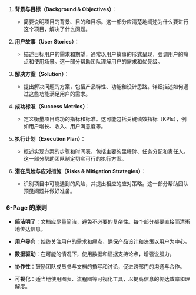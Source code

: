 1. **背景与目标（Background & Objectives）**：
    
    - 简要说明项目的背景、目的和目标。这一部分应清楚地阐述为什么要进行这个项目，解决了什么问题。
        
2. **用户故事（User Stories）**：
    
    - 描述目标用户的需求和期望，通常以用户故事的形式呈现，强调用户的痛点和使用场景。这一部分帮助团队理解用户的需求和优先级。
        
3. **解决方案（Solution）**：
    
    - 提出解决问题的方案，包括产品特性、功能和设计思路。详细描述如何通过这些功能满足用户的需求。
        
4. **成功标准（Success Metrics）**：
    
    - 定义衡量项目成功的指标和标准。这可能包括关键绩效指标（KPIs），例如用户增长、收入、用户满意度等。
        
5. **执行计划（Execution Plan）**：
    
    - 概述实现方案的步骤和时间表，包括主要的里程碑、任务分配和责任人。这一部分帮助团队制定切实可行的执行方案。
        
6. **潜在风险与应对措施（Risks & Mitigation Strategies）**：
    
    - 识别项目中可能遇到的风险，并提出相应的应对策略。这一部分帮助团队预见问题并做好准备。
        

### 6-Page 的原则

- **简洁明了**：文档应尽量简洁，避免不必要的复杂性。每个部分都要直接而清晰地传达信息。
    
- **用户导向**：始终关注用户的需求和痛点，确保产品设计和决策以用户为中心。
    
- **数据驱动**：在可能的情况下，使用数据和证据支持论点，增强说服力。
    
- **协作性**：鼓励团队成员参与文档的撰写和讨论，促进跨部门的沟通与合作。
    
- **可视化**：适当地使用图表、流程图等可视化工具，以提高信息的传达效率和理解度。